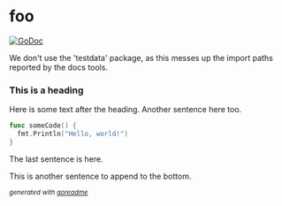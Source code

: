 # foo
[![GoDoc](https://godoc.org/%%IMPORT_PATH%%?status.svg)](https://godoc.org/%%IMPORT_PATH%%)

We don't use the 'testdata' package, as this messes up the import paths reported
by the docs tools.

### This is a heading
Here is some text after the heading. Another sentence here too.


```go
func someCode() {
  fmt.Println("Hello, world!")
}
```

The last sentence is here.

This is another sentence to append to the bottom.

<sub>*generated with [goreadme](https://github.com/dmjones/goreadme)*</sub>